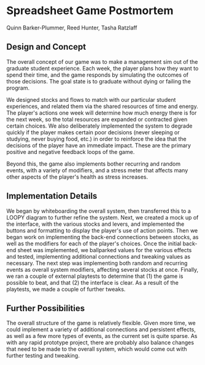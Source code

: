 # Spreadsheet Game Postmortem

Quinn Barker-Plummer, Reed Hunter, Tasha Ratzlaff

## Design and Concept

The overall concept of our game was to make a management sim out of the graduate student experience. Each week, the player plans how they want to spend their time, and the game responds by simulating the outcomes of those decisions. The goal state is to graduate without dying or failing the program. 

We designed stocks and flows to match with our particular student experiences, and related them via the shared resources of time and energy. The player's actions one week will determine how much energy there is for the next week, so the total resources are expanded or contracted given certain choices. We also deliberately implemented the system to degrade quickly if the player makes certain poor decisions (never sleeping or studying, never buying food, etc.) in order to reinforce the idea that the decisions of the player have an immediate impact. These are the primary positive and negative feedback loops of the game. 

Beyond this, the game also implements bother recurring and random events, with a variety of modifiers, and a stress meter that affects many other aspects of the player's health as stress increases.  

## Implementation Details

We began by whiteboarding the overall system, then transferred this to a LOOPY diagram to further refine the system. Next, we created a mock up of the interface, with the various stocks and levers, and implemented the buttons and formatting to display the player's use of action points. Then we began work on implementing the back-end connections between stocks, as well as the modifiers for each of the player's choices. Once the initial back-end sheet was implemented, we ballparked values for the various effects and tested, implementing additional connections and tweaking values as necessary. The next step was implementing both random and recurring events as overall system modifiers, affecting several stocks at once. Finally, we ran a couple of external playtests to determine that (1) the game is possible to beat, and that (2) the interface is clear. As a result of the playtests, we made a couple of further tweaks.

## Further Possibilities

The overall structure of the game is relatively flexible. Given more time, we could implement a variety of additional connections and persistent effects, as well as a few more types of events, as the current set is quite sparse. As with any rapid prototype project, there are probably also balance changes that need to be made to the overall system, which would come out with further testing and tweaking. 
